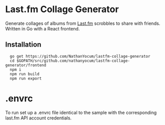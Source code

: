 # Last.fm Collage Generator

Generate collages of albums from [Last.fm](https://last.fm/) scrobbles to share
with friends. Written in Go with a React frontend.

## Installation

```
  go get https://github.com/NathanYocum/lastfm-collage-generator
  cd $GOPATH/src/github.com/nathanyocum/lastfm-collage-generator/frontend
  npm i
  npm run build
  npm run export
```

# .envrc

To run set up a .envrc file identical to the sample with the corresponding 
last.fm API account credentials.
